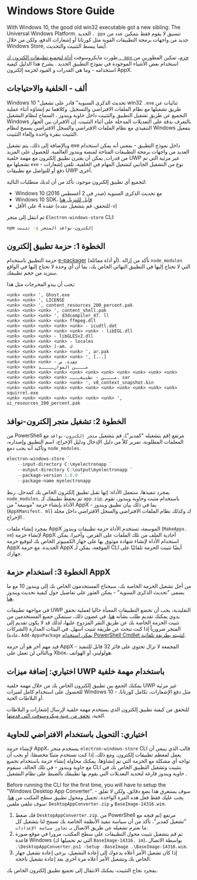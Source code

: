 # Windows Store Guide

With Windows 10, the good old win32 executable got a new sibling: The Universal Windows Platform. الجديد `. ppx` تنسيق لا يقوم فقط بتمكين عدد من جديد من واجهات برمجة التطبيقات القوية مثل كورتانا أو إشعارات الدفع، ولكن من خلال Windows Store, أيضا يبسط التثبيت والتحديث.

طورت مايكروسوفت [أداة لتجميع تطبيقات إلكترون ك `. ppx` حزم](https://github.com/catalystcode/electron-windows-store)، تمكين المطورين من استخدام بعض الأشياء الموجودة في نموذج التطبيق الجديد . يشرح هذا الدليل كيفية استخدامه - وما هي القدرات و القيود لحزمة إلكترون AppX.

## ألف - الخلفية والاحتياجات

Windows 10 "تحديث الذكرى السنوية" قادر على تشغيل win32 `.exe` ثنائيات عن طريق تشغيلها مع نظام الملفات الافتراضي والتسجيل. وكلاهما تم إنشاؤه أثناء عملية التجميع عن طريق تشغيل التطبيق والتثبيت داخل حاوية ويندوز ، السماح لنظام التشغيل Windows بالتعرف بدقة على التعديلات المدخلة على أثناء التثبيت. إن الاقتران بين الجهاز التنفيذي مع نظام الملفات الافتراضي والسجل الافتراضي يسمح لنظام Windows بتفعيل التثبيت بنقرة واحدة وإلغاء التثبيت.

وبالإضافة إلى ذلك، يتم تشغيل exe داخل نموذج التطبيق - بمعنى أنه يمكن استخدام العديد من واجهات برمجة التطبيقات المتاحة لمنصة ويندوز العالمية. للحصول على المزيد من قدرات, يمكن أن يقترن تطبيق إلكترون مع مهمة خلفية UWP غير مرئية التي تم تشغيلها مع `exe` - نوع من التشغيل الجانبي لتشغيل المهام في الخلفية، تلقي إشعارات دفع أو للتواصل مع تطبيقات UWP أخرى.

لتجميع أي تطبيق إلكترون موجود، تأكد من أن لديك متطلبات التالية:

* Windows 10 مع تحديث الذكرى السنوية (صدر في 2 أغسطس 2016)
* Windows 10 SDK، [قابل للتنزيل هنا](https://developer.microsoft.com/en-us/windows/downloads/windows-10-sdk)
* عقدة 4 على الأقل (للتحقق، قم بتشغيل `عقدة-v`)

ثم انتقل إلى متجر `Electron-windows-store` CLI:

```sh
npm تثبيت -g إلكترون-نوافذ المتجر
```

## الخطوة 1: حزمة تطبيق إلكترون

حزمة التطبيق باستخدام [e-packager](https://github.com/electron/electron-packager) (أو أداة مماثلة). تأكد من إزالة `node_modules` التي لا تحتاج إليها في التطبيق النهائي الخاص بك، بما أن أي وحدة لا تحتاج إليها في الواقع ستزيد من حجم تطبيقك.

يجب أن يبدو المخرجات مثل هذا:

```plaintext
<unk> <unk> ', Ghost.exe
<unk> <unk> ', LICENSE
<unk> <unk> ', content_resources_200_percent.pak
<unk> <unk> <unk> ', content_shell.pak
<unk> <unk> <unk> ', d3dcompiler_47. ll
<unk> <unk> <unk> <unk> ffmpeg.dll
<unk> <unk> <unk> <unk> <unk> - icudtl.dat
<unk> <unk> <unk> <unk> <unk> <unk> - libEGL.dll
<unk> <unk> <unk> - libGLESv2.dll
<unk> <unk> <unk> <unk> - locales
<unk> <unk> <unk> )-am. ك
<unk> <unk> <unk> <unk> <unk> ', ar.pak
<unk> <unk> <unk> <unk> <unk> ', [...]
<unk> <unk> <unk> - عقدة. س
<unk> <unk> مــــن الموارـــــد
<unk> <unk> <unk> <unk> <unk> <unk> <unk> <unk> <unk> <unk> <unk> <unk> <unk> <unk> <unk> مــــن - تطبيقــــ. sar
<unk> <unk> <unk> <unk> <unk> ', v8_context_snapshot.bin
<unk> <unk> <unk> <unk> <unk> <unk> <unk> <unk> <unk> <unk> <unk> squirrel.exe
<unk> <unk> <unk> <unk> <unk> <unk> <unk> ', ui_resources_200_percent.pak
```

## الخطوة 2: تشغيل متجر إلكترون-نوافذ

من PowerShell مرتفع (قم بتشغيله "كمدير")، قم بتشغيل `متجر إلكترون-نوافذ` مع المعلمات المطلوبة، تمرير كلاً من دليل الإدخال ودليل الإخراج، اسم التطبيق وإصداره، وتأكيد أنه يجب دمغ `node_modules`.

```powershell
electron-windows-store `
    --input-directory C:\myelectronapp `
    --output-directory C:\output\myelectronapp `
    --package-version 1.0.0 `
    --package-name myelectronapp
```

بمجرد تنفيذها، ستعمل الأداة: إنها تقبل تطبيق إلكترون الخاص بك كمدخل، ربط `node_modules`. ثم يحفظ تطبيقك كـ `app.zip`. باستخدام مثبت وحاوية ويندوز، تقوم الأداة بإنشاء حزمة "موسعة" من AppX - بما في ذلك بيان تطبيق ويندوز (`AppXManifest. ml`) ك وكذلك نظام الملفات الافتراضي والسجل الافتراضي داخل مجلد الإخراج .

بمجرد إنشاء ملفات AppX الموسعة، تستخدم الأداة حزمة تطبيقات ويندوز (`MakeAppx. xe`) لإنشاء حزمة AppX أحادية الملف من تلك الملفات على القرص. وأخيرا، يمكن استخدام الأداة لإنشاء شهادة موثوق بها على جهاز الكمبيوتر الخاص بك لتوقيع حزمة AppX الجديدة. مع حزمة AppX الموقعة، يمكن لـ CLI أيضًا تثبيت الحزمة تلقائيًا على جهازك.

## الخطوة 3: استخدام حزمة AppX

من أجل تشغيل الحزمة الخاصة بك، سيحتاج المستخدمون الخاص بك إلى ويندوز 10 مع ما يسمى "تحديث الذكرى السنوية" - يمكن العثور على تفاصيل حول كيفية تحديث ويندوز [هنا](https://blogs.windows.com/windowsexperience/2016/08/02/how-to-get-the-windows-10-anniversary-update).

في مواجهة تطبيقات UWP التقليدية، يجب أن تخضع التطبيقات المعبأة حاليا لعملية تحقق يدوي يمكنك تقديم طلب بشأنه [هنا](https://developer.microsoft.com/en-us/windows/projects/campaigns/desktop-bridge). في غضون ذلك، سيتمكن جميع المستخدمين من تثبيت الحزمة الخاصة بك عن طريق النقر المزدوج عليها، لذلك قد لا يكون تقديم إلى المتجر ضرورياً إذا كنت تبحث عن طريقة تثبيت أسهل. في البيئات المدارة (الشركات عادة)، `Add-AppxPackage` [يمكن استخدام PowerShell Cmdlet لتثبيته بطريقة تلقائية](https://technet.microsoft.com/en-us/library/hh856048.aspx).

قيد مهم آخر هو أن حزمة AppX المجمعة لا تزال تحتوي على فائز 32 قابل للتنفيذ - وبالتالي لن تعمل على Xbox، هولولينز، أو الهواتف.

## اختياري: إضافة ميزات UWP باستخدام مهمة خلفية

يمكنك الجمع بين تطبيق إلكترون الخاص بك من خلال مهمة خلفية UWP غير مرئية للحصول على استخدام كامل لميزات Windows 10 - مثل دفع الإشعارات، تكامل كورتانا، أو البلاطات الحية.

للتحقق من كيفية تطبيق إلكترون الذي يستخدم مهمة خلفية لإرسال إشعارات و البلاطات الحية، [تحقق من عينة ميكروسوفت التي قدمتها](https://github.com/felixrieseberg/electron-uwp-background).

## اختياري: التحويل باستخدام الافتراضي للحاوية

لإنشاء حزمة AppX، يستخدم متجر `electron-windows-store` CLI قالب الذي ينبغي أن يعمل لمعظم تطبيقات إلكترون. ومع ذلك، إذا كنت تستخدم مثبتًا مخصصًا، أو يجب أن تواجه أي مشكلة مع الحزمة التي تم إنشاؤها، يمكنك محاولة إنشاء حزمة باستخدام تجميع مع حاوية ويندوز - في تلك الحالة، سيقوم CLI بتثبيت وتشغيل التطبيق الخاص بك في حاوية ويندوز فارغة لتحديد التعديلات التي يقوم بها تطبيقك بالضبط على نظام التشغيل .

Before running the CLI for the first time, you will have to setup the "Windows Desktop App Converter". سوف يستغرق هذا بضع دقائق، ولكن لا تقلق - يجب عليك فقط فعل هذه المرة الواحدة. تحميل ومحول تطبيق سطح المكتب من [هنا](https://docs.microsoft.com/en-us/windows/uwp/porting/desktop-to-uwp-run-desktop-app-converter). سوف تتلقى ملفين: `DesktopAppConverter.zip` و `BaseImage-14316.wim`.

1. فك ضغط `DesktopAppConverter.zip`. من PowerShell مرتفع (تم فتحه مع "تشغيل كمدير"، تأكد من أن سياسة تنفيذ الأنظمة الخاصة بك تسمح لنا بتشغيل كل ما نعتزم تشغيله عن طريق الاتصال بـ `تجاوز سياسة الإعدادات`.
2. ثم قم بتشغيل تثبيت محول التطبيقات على سطح المكتب، مرورا في موقع صورة قاعدة Windows (التي تم تحميلها ك `BaseImage-14316. im`)، بواسطة الاتصال `.\DesktopAppConverter.ps1 -Setup -BaseImage .\BaseImage-14316.wim`.
3. إذا كان تشغيل الأمر أعلاه يدعوك إلى إعادة التشغيل، يرجى إعادة تشغيل جهاز الخاص بك وتشغيل الأمر أعلاه مرة أخرى بعد إعادة تشغيل ناجحة.

بمجرد نجاح التثبيت، يمكنك الانتقال إلى تجميع تطبيق إلكترون الخاص بك.
